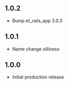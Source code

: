 ## 1.0.2

* Bump et_rails_app 3.0.3

## 1.0.1

* Name change silliness

## 1.0.0

* Initial production release
